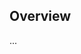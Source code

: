 <!-- Note: Please must use one of our issue templates to file an issue! 🛑 -->
<!-- 👉 https://github.com/johnnyreilly/ado-npm-auth-lite/issues/new/choose 👈 -->
<!-- **Issues that should have been filed with a template will be closed without action, and we will ask you to use a template.** -->

<!-- This blank issue template is only for issues that don't fit any of the templates. -->

## Overview

...
